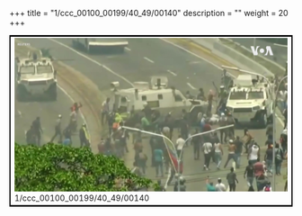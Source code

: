 +++
title = "1/ccc_00100_00199/40_49/00140"
description = ""
weight = 20
+++

<table style="border:2px solid black;max-width:800px;max-height:800px;" 
><tr><td>
<img class="center-fit-jpg"
src="/jpg_/aaa_20190430_NxaOmWaI8sI_00139.jpg">
1/ccc_00100_00199/40_49/00140
</img></td></tr></table>
